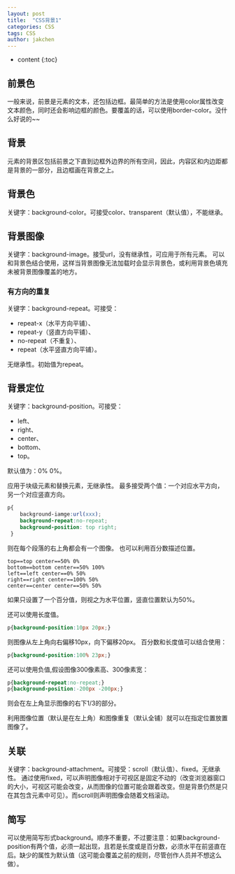```yaml
---
layout: post
title:  "CSS背景1"
categories: CSS
tags: CSS
author: jakchen
---
```

* content
{:toc}

## 前景色

一般来说，前景是元素的文本，还包括边框。最简单的方法是使用color属性改变文本颜色，同时还会影响边框的颜色。要覆盖的话，可以使用border-color。没什么好说的~~




## 背景

元素的背景区包括前景之下直到边框外边界的所有空间，因此，内容区和内边距都是背景的一部分，且边框画在背景之上。

## 背景色

关键字：background-color。可接受color、transparent（默认值），不能继承。

## 背景图像

关键字：background-image。接受url，没有继承性，可应用于所有元素。
可以和背景色结合使用，这样当背景图像无法加载时会显示背景色，或利用背景色填充未被背景图像覆盖的地方。

### 有方向的重复

关键字：background-repeat。可接受：
- repeat-x（水平方向平铺）、
- repeat-y（竖直方向平铺）、
- no-repeat（不重复）、
- repeat（水平竖直方向平铺）。

无继承性。初始值为repeat。

## 背景定位

关键字：background-position。可接受：
- left、
- right、
- center、
- bottom、
- top。

默认值为：0% 0%。

应用于块级元素和替换元素，无继承性。
最多接受两个值：一个对应水平方向，另一个对应竖直方向。
```css
p{
    background-iamge:url(xxx);
    background-repeat:no-repeat;
    background-position: top right;
 }
```

则在每个段落的右上角都会有一个图像。
也可以利用百分数描述位置。
```
top==top center==50% 0%
bottom==bottom center==50% 100%
left==left center==0% 50%
right==right center==100% 50%
center==center center==50% 50%
```
如果只设置了一个百分值，则视之为水平位置，竖直位置默认为50%。

还可以使用长度值。
```css
p{background-position:10px 20px;}
```
则图像从左上角向右偏移10px，向下偏移20px。
百分数和长度值可以结合使用：
```css
p{background-position:100% 23px;}
```
还可以使用负值,假设图像300像素高、300像素宽：
```css
p{background-repeat:no-repeat;}
p{background-position:-200px -200px;}
```

则会在左上角显示图像的右下1/3的部分。

利用图像位置（默认是在左上角）和图像重复（默认全铺）就可以在指定位置放置图像了。

## 关联

关键字：background-attachment。可接受：scroll（默认值）、fixed。无继承性。
通过使用fixed，可以声明图像相对于可视区是固定不动的（改变浏览器窗口的大小，可视区可能会改变，从而图像的位置可能会跟着改变。但是背景仍然是只在其包含元素中可见）。而scroll则声明图像会随着文档滚动。

## 简写

可以使用简写形式background。顺序不重要，不过要注意：如果background-position有两个值，必须一起出现，且若是长度或是百分数，必须水平在前竖直在后。缺少的属性为默认值（这可能会覆盖之前的规则，尽管创作人员并不想这么做）。